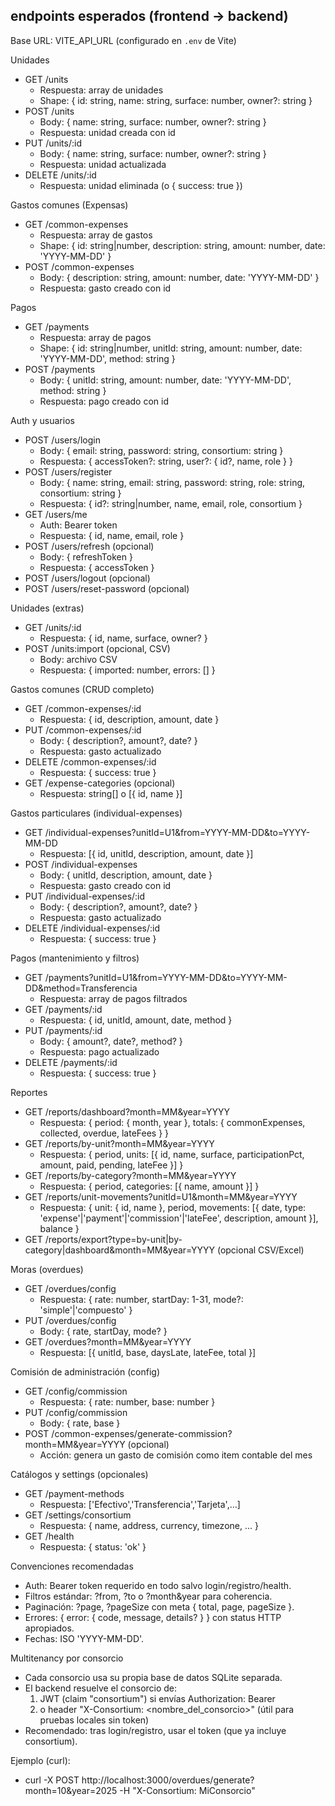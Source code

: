 ## endpoints esperados (frontend → backend)

Base URL: VITE_API_URL (configurado en `.env` de Vite)

Unidades
- GET /units
  - Respuesta: array de unidades
  - Shape: { id: string, name: string, surface: number, owner?: string }
- POST /units
  - Body: { name: string, surface: number, owner?: string }
  - Respuesta: unidad creada con id
- PUT /units/:id
  - Body: { name: string, surface: number, owner?: string }
  - Respuesta: unidad actualizada
- DELETE /units/:id
  - Respuesta: unidad eliminada (o { success: true })

Gastos comunes (Expensas)
- GET /common-expenses
  - Respuesta: array de gastos
  - Shape: { id: string|number, description: string, amount: number, date: 'YYYY-MM-DD' }
- POST /common-expenses
  - Body: { description: string, amount: number, date: 'YYYY-MM-DD' }
  - Respuesta: gasto creado con id

Pagos
- GET /payments
  - Respuesta: array de pagos
  - Shape: { id: string|number, unitId: string, amount: number, date: 'YYYY-MM-DD', method: string }
- POST /payments
  - Body: { unitId: string, amount: number, date: 'YYYY-MM-DD', method: string }
  - Respuesta: pago creado con id

Auth y usuarios
- POST /users/login
  - Body: { email: string, password: string, consortium: string }
  - Respuesta: { accessToken?: string, user?: { id?, name, role } }
- POST /users/register
  - Body: { name: string, email: string, password: string, role: string, consortium: string }
  - Respuesta: { id?: string|number, name, email, role, consortium }
- GET /users/me
  - Auth: Bearer token
  - Respuesta: { id, name, email, role }
- POST /users/refresh (opcional)
  - Body: { refreshToken }
  - Respuesta: { accessToken }
- POST /users/logout (opcional)
- POST /users/reset-password (opcional)

Unidades (extras)
- GET /units/:id
  - Respuesta: { id, name, surface, owner? }
- POST /units:import (opcional, CSV)
  - Body: archivo CSV
  - Respuesta: { imported: number, errors: [] }

Gastos comunes (CRUD completo)
- GET /common-expenses/:id
  - Respuesta: { id, description, amount, date }
- PUT /common-expenses/:id
  - Body: { description?, amount?, date? }
  - Respuesta: gasto actualizado
- DELETE /common-expenses/:id
  - Respuesta: { success: true }
- GET /expense-categories (opcional)
  - Respuesta: string[] o [{ id, name }]

Gastos particulares (individual-expenses)
- GET /individual-expenses?unitId=U1&from=YYYY-MM-DD&to=YYYY-MM-DD
  - Respuesta: [{ id, unitId, description, amount, date }]
- POST /individual-expenses
  - Body: { unitId, description, amount, date }
  - Respuesta: gasto creado con id
- PUT /individual-expenses/:id
  - Body: { description?, amount?, date? }
  - Respuesta: gasto actualizado
- DELETE /individual-expenses/:id
  - Respuesta: { success: true }

Pagos (mantenimiento y filtros)
- GET /payments?unitId=U1&from=YYYY-MM-DD&to=YYYY-MM-DD&method=Transferencia
  - Respuesta: array de pagos filtrados
- GET /payments/:id
  - Respuesta: { id, unitId, amount, date, method }
- PUT /payments/:id
  - Body: { amount?, date?, method? }
  - Respuesta: pago actualizado
- DELETE /payments/:id
  - Respuesta: { success: true }

Reportes
- GET /reports/dashboard?month=MM&year=YYYY
  - Respuesta: { period: { month, year }, totals: { commonExpenses, collected, overdue, lateFees } }
- GET /reports/by-unit?month=MM&year=YYYY
  - Respuesta: { period, units: [{ id, name, surface, participationPct, amount, paid, pending, lateFee }] }
- GET /reports/by-category?month=MM&year=YYYY
  - Respuesta: { period, categories: [{ name, amount }] }
- GET /reports/unit-movements?unitId=U1&month=MM&year=YYYY
  - Respuesta: { unit: { id, name }, period, movements: [{ date, type: 'expense'|'payment'|'commission'|'lateFee', description, amount }], balance }
- GET /reports/export?type=by-unit|by-category|dashboard&month=MM&year=YYYY (opcional CSV/Excel)

Moras (overdues)
- GET /overdues/config
  - Respuesta: { rate: number, startDay: 1-31, mode?: 'simple'|'compuesto' }
- PUT /overdues/config
  - Body: { rate, startDay, mode? }
- GET /overdues?month=MM&year=YYYY
  - Respuesta: [{ unitId, base, daysLate, lateFee, total }]

Comisión de administración (config)
- GET /config/commission
  - Respuesta: { rate: number, base: number }
- PUT /config/commission
  - Body: { rate, base }
- POST /common-expenses/generate-commission?month=MM&year=YYYY (opcional)
  - Acción: genera un gasto de comisión como item contable del mes

Catálogos y settings (opcionales)
- GET /payment-methods
  - Respuesta: ['Efectivo','Transferencia','Tarjeta',…]
- GET /settings/consortium
  - Respuesta: { name, address, currency, timezone, ... }
- GET /health
  - Respuesta: { status: 'ok' }

Convenciones recomendadas
- Auth: Bearer token requerido en todo salvo login/registro/health.
- Filtros estándar: ?from, ?to o ?month&year para coherencia.
- Paginación: ?page, ?pageSize con meta { total, page, pageSize }.
- Errores: { error: { code, message, details? } } con status HTTP apropiados.
- Fechas: ISO 'YYYY-MM-DD'.

Multitenancy por consorcio
- Cada consorcio usa su propia base de datos SQLite separada.
- El backend resuelve el consorcio de:
  1) JWT (claim "consortium") si envías Authorization: Bearer <token>
  2) o header "X-Consortium: <nombre_del_consorcio>" (útil para pruebas locales sin token)
- Recomendado: tras login/registro, usar el token (que ya incluye consortium).

Ejemplo (curl):
- curl -X POST http://localhost:3000/overdues/generate?month=10&year=2025 -H "X-Consortium: MiConsorcio"

